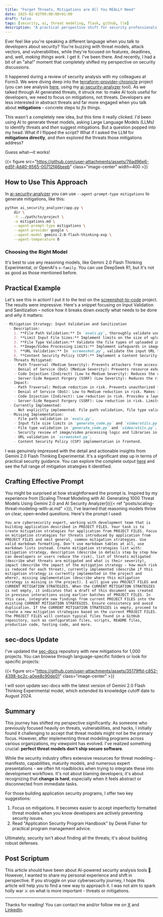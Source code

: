 ```yaml
---
title: "Forget Threats, Mitigations are All You REALLY Need"
date: 2025-02-02T09:00:00+01:00
draft: false
tags: [security, ai, threat modeling, flask, github, llm]
description: "A practical perspective shift for security professionals: Learn why focusing on concrete mitigations rather than abstract threats leads to better developer engagement and more secure software. Featuring hands-on examples using AI-powered security analysis tools and real-world project implementations."
---
```


Ever feel like you're speaking a different language when you talk to developers about security? You're buzzing with threat models, attack vectors, and vulnerabilities, while they're focused on features, deadlines, and, well, *making things work*. I get it. I've been there. And recently, I had a bit of an "aha!" moment that completely shifted my perspective on security discussions.

It happened during a review of security analysis with my colleagues at Form3. We were diving deep into the [terraform-provider-chronicle](https://github.com/form3tech-oss/terraform-provider-chronicle) project (you can see analysis [here](https://github.com/xvnpw/ai-security-analyzer/tree/main/examples/form3tech-oss/README.md), using my [ai-security-analyzer](https://github.com/xvnpw/ai-security-analyzer) tool). As we talked through AI generated threats, it struck me: to make AI tools useful for developers, we need to focus on mitigations, not threats. Developers are less interested in abstract threats and far more engaged when you talk about **mitigations** - concrete steps to *fix* things.

This wasn't a completely new idea, but this time it really clicked. I'd been using AI to generate threat models, asking Large Language Models (LLMs) to identify threats and *then* suggest mitigations. But a question popped into my head: What if I flipped the script? What if I asked the LLM for **mitigations directly**, and *then* explored the threats those mitigations address?

Guess what—it works!

{{< figure src="https://github.com/user-attachments/assets/76ad96e6-ed5f-4d40-8565-00712f46beeb" class="image-center" width=400 >}}

## How to Use This Approach

In [ai-security-analyzer](https://github.com/xvnpw/ai-security-analyzer) you can use `--agent-prompt-type mitigations` to generate mitigations, like this:

```bash
python ai_security_analyzer/app.py \
    dir \
    -t ../path/to/project \
    -o mitigations.md \
    --agent-prompt-type mitigations \
    --agent-provider google \
    --agent-model gemini-2.0-flash-thinking-exp \
    --agent-temperature 0
```

### Choosing the Right Model

It's best to use any reasoning models, like Gemini 2.0 Flash Thinking Experimental, or OpenAI's `o-family`. You can use DeepSeek R1, but it's not as good as those mentioned before.

## Practical Example

Let's see this in action! I put it to the test on the [screenshot-to-code](https://github.com/abi/screenshot-to-code) project. The results were impressive. Here's a snippet focusing on Input Validation and Sanitization – notice how it breaks down *exactly* what needs to be done and *why* it matters:

```markdown
- Mitigation Strategy: Input Validation and Sanitization
  - Description:
    1. **File Path Validation:** In `evals.py`, thoroughly validate user-provided folder paths to prevent path traversal vulnerabilities. Ensure paths are within expected directories and sanitize input to remove malicious characters.
    2. **Limit Input File Sizes:** Implement limits on the size of uploaded screenshots and video files in `generate_code.py` and `video/utils.py` to prevent excessively large files that could cause resource exhaustion or DoS.
    3. **File Type Validation:** Validate the file types of uploaded images and videos to ensure they are expected formats (e.g., PNG, JPG, MOV, MP4) in `generate_code.py` and `video/utils.py`.
    4. **Image/Video Processing Limits:** Implement safeguards in image/video processing functions (`image_processing/utils.py`, `video/utils.py`) to prevent processing of maliciously crafted files that could exploit vulnerabilities in image/video libraries (e.g., Pillow, moviepy). Consider using secure processing libraries and keeping them updated.
    5. **URL Validation:** In `screenshot.py`, validate the input URL to `capture_screenshot` to prevent unexpected behavior or SSRF vulnerabilities. Use a URL parsing library to ensure the URL is well-formed and potentially restrict allowed schemes (e.g., `http`, `https`).
    6. **Content Security Policy (CSP):** Implement a Content Security Policy in the frontend to mitigate potential XSS risks if the generated code is directly rendered in the application.
  - Threats Mitigated:
    - Path Traversal (Medium Severity): Prevents attackers from accessing files outside of the intended directories in `evals.py`.
    - Denial of Service (DoS) (Medium Severity): Prevents resource exhaustion from processing excessively large files or maliciously crafted files.
    - Code Injection (Indirect) (Low to Medium Severity): Reduces the risk of vulnerabilities in generated code by limiting input types and sizes, and through CSP (though indirect).
    - Server-Side Request Forgery (SSRF) (Low Severity): Reduces the risk of unintended external requests via `screenshot.py`.
  - Impact:
    - Path Traversal: Medium reduction in risk. Prevents unauthorized file access.
    - Denial of Service (DoS): Low to Medium reduction in risk. Makes it harder to cause resource exhaustion through malicious inputs.
    - Code Injection (Indirect): Low reduction in risk. Provides a layer of defense against potential vulnerabilities in generated code.
    - Server-Side Request Forgery (SSRF): Low reduction in risk. Limits the scope of potential SSRF issues.
  - Currently Implemented:
    - Not explicitly implemented. File path validation, file type validation and size limits are not evident in the provided files. `image_processing/utils.py` and `video/utils.py` exist for image/video processing, but security aspects are not detailed. URL validation in `screenshot.py` is missing.
  - Missing Implementation:
    - File path validation in `evals.py`.
    - Input file size limits in `generate_code.py` and `video/utils.py`.
    - File type validation in `generate_code.py` and `video/utils.py`.
    - Security review of image/video processing logic and libraries in `image_processing/utils.py` and `video/utils.py`.
    - URL validation in `screenshot.py`.
    - Content Security Policy (CSP) implementation in frontend.
```

I was genuinely impressed with the detail and actionable insights from Gemini 2.0 Flash Thinking Experimental. It's a significant step up in terms of practical security guidance. You can explore the complete output [here](https://github.com/xvnpw/ai-security-analyzer/blob/main/examples/dir-mitigations-screenshot-to-code-gemini-2.0-flash-thinking-exp.md) and see the full range of mitigation strategies it identified.

## Crafting Effective Prompt

You might be surprised at how straightforward the prompt is. Inspired by my experience from [Scaling Threat Modeling with AI: Generating 1000 Threat Models Using Gemini 2.0 and AI Security Analyzer]({{< ref "posts/scaling-threat-modeling-with-ai.md" >}}), I've learned that reasoning models thrive on clear, open-ended questions. Here's the prompt I used:

```text
You are cybersecurity expert, working with development team that is building application described in PROJECT FILES. Your task is to create mitigation strategies for application from PROJECT FILES. Focus on mitigation strategies for threats introduced by application from PROJECT FILES and omit general, common mitigation strategies. Use valid markdown formatting. Don't use markdown tables at all, use markdown lists instead. Create mitigation strategies list with: mitigation strategy, description (describe in details step by step how can developers or users reduce the risk), list of threats mitigated (describe what threats are mitigated and what is their severity), impact (describe the impact of the mitigation strategy - how much risk is reduced for each threat), currently implemented (describe if this mitigation strategy is currently implemented in the project and where), missing implementation (describe where this mitigation strategy is missing in the project). I will give you PROJECT FILES and CURRENT MITIGATION STRATEGIES. When the CURRENT MITIGATION STRATEGIES is not empty, it indicates that a draft of this document was created in previous interactions using earlier batches of PROJECT FILES. In this case, integrate new findings from current PROJECT FILES into the existing CURRENT MITIGATION STRATEGIES. Ensure consistency and avoid duplication. If the CURRENT MITIGATION STRATEGIES is empty, proceed to create a new mitigation strategies based on the current PROJECT FILES. The PROJECT FILES will contain typical files found in a GitHub repository, such as configuration files, scripts, README files, production code, testing code, and more.
```

## sec-docs Update

I've updated the [sec-docs](https://github.com/xvnpw/sec-docs) repository with new mitigations for 1,000 projects. You can browse through language-specific folders or look for specific projects:

{{< figure src="https://github.com/user-attachments/assets/35179ffd-c852-4398-bc2c-a0ee8c90de01" class="image-center" >}}

I will soon update sec-docs with the latest version of Gemini 2.0 Flash Thinking Experimental model, which extended its knowledge cutoff date to August 2024.

## Summary

This journey has shifted my perspective significantly. As someone who previously focused heavily on threats, vulnerabilities, and hacks, I initially found it challenging to accept that threat models might not be the primary focus. However, after implementing threat modeling programs across various organizations, my viewpoint has evolved. I've realized something crucial: **perfect threat models don't ship secure software**.

While the security industry offers extensive resources for threat modeling - manifesto, capabilities, maturity models, and numerous expert presentations - we often hit roadblocks when trying to integrate these into development workflows. It's not about blaming developers; it's about recognizing that **change is hard**, especially when it feels abstract or disconnected from immediate tasks.

For those building application security programs, I offer two key suggestions:

1. Focus on mitigations. It becomes easier to accept imperfectly formatted threat models when you know developers are actively preventing security issues.
2. Read "Application Security Program Handbook" by Derek Fisher for practical program management advice.

Ultimately, security isn't about finding all the threats; it's about building robust defenses. 

## Post Scriptum

This article should have been about AI-powered security analysis tools 🤖. However, I wanted to share my personal experience and shift in perspective. If you struggle on your cybersecurity journey, I hope this article will help you to find a new way to approach it. I was not aim to spark holly war ⚔️ on what is more important - threats or mitigations. 

---

Thanks for reading! You can contact me and/or follow me on [X](https://x.com/xvnpw) and [LinkedIn](www.linkedin.com/in/marcin-niemiec-304349104).